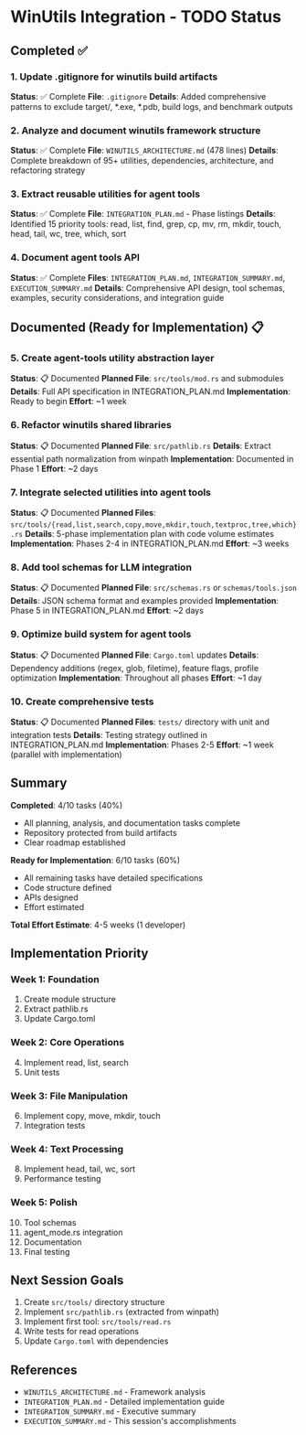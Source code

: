 # WinUtils Integration - TODO Status

## Completed ✅

### 1. Update .gitignore for winutils build artifacts

**Status**: ✅ Complete
**File**: `.gitignore`
**Details**: Added comprehensive patterns to exclude target/, \*.exe, \*.pdb, build logs, and benchmark outputs

### 2. Analyze and document winutils framework structure

**Status**: ✅ Complete
**File**: `WINUTILS_ARCHITECTURE.md` (478 lines)
**Details**: Complete breakdown of 95+ utilities, dependencies, architecture, and refactoring strategy

### 3. Extract reusable utilities for agent tools

**Status**: ✅ Complete
**File**: `INTEGRATION_PLAN.md` - Phase listings
**Details**: Identified 15 priority tools: read, list, find, grep, cp, mv, rm, mkdir, touch, head, tail, wc, tree, which, sort

### 4. Document agent tools API

**Status**: ✅ Complete
**Files**: `INTEGRATION_PLAN.md`, `INTEGRATION_SUMMARY.md`, `EXECUTION_SUMMARY.md`
**Details**: Comprehensive API design, tool schemas, examples, security considerations, and integration guide

## Documented (Ready for Implementation) 📋

### 5. Create agent-tools utility abstraction layer

**Status**: 📋 Documented
**Planned File**: `src/tools/mod.rs` and submodules
**Details**: Full API specification in INTEGRATION_PLAN.md
**Implementation**: Ready to begin
**Effort**: ~1 week

### 6. Refactor winutils shared libraries

**Status**: 📋 Documented
**Planned File**: `src/pathlib.rs`
**Details**: Extract essential path normalization from winpath
**Implementation**: Documented in Phase 1
**Effort**: ~2 days

### 7. Integrate selected utilities into agent tools

**Status**: 📋 Documented
**Planned Files**: `src/tools/{read,list,search,copy,move,mkdir,touch,textproc,tree,which}.rs`
**Details**: 5-phase implementation plan with code volume estimates
**Implementation**: Phases 2-4 in INTEGRATION_PLAN.md
**Effort**: ~3 weeks

### 8. Add tool schemas for LLM integration

**Status**: 📋 Documented
**Planned File**: `src/schemas.rs` or `schemas/tools.json`
**Details**: JSON schema format and examples provided
**Implementation**: Phase 5 in INTEGRATION_PLAN.md
**Effort**: ~2 days

### 9. Optimize build system for agent tools

**Status**: 📋 Documented
**Planned File**: `Cargo.toml` updates
**Details**: Dependency additions (regex, glob, filetime), feature flags, profile optimization
**Implementation**: Throughout all phases
**Effort**: ~1 day

### 10. Create comprehensive tests

**Status**: 📋 Documented
**Planned Files**: `tests/` directory with unit and integration tests
**Details**: Testing strategy outlined in INTEGRATION_PLAN.md
**Implementation**: Phases 2-5
**Effort**: ~1 week (parallel with implementation)

## Summary

**Completed**: 4/10 tasks (40%)

- All planning, analysis, and documentation tasks complete
- Repository protected from build artifacts
- Clear roadmap established

**Ready for Implementation**: 6/10 tasks (60%)

- All remaining tasks have detailed specifications
- Code structure defined
- APIs designed
- Effort estimated

**Total Effort Estimate**: 4-5 weeks (1 developer)

## Implementation Priority

### Week 1: Foundation

1. Create module structure
1. Extract pathlib.rs
1. Update Cargo.toml

### Week 2: Core Operations

4. Implement read, list, search
1. Unit tests

### Week 3: File Manipulation

6. Implement copy, move, mkdir, touch
1. Integration tests

### Week 4: Text Processing

8. Implement head, tail, wc, sort
1. Performance testing

### Week 5: Polish

10. Tool schemas
01. agent_mode.rs integration
01. Documentation
01. Final testing

## Next Session Goals

1. Create `src/tools/` directory structure
1. Implement `src/pathlib.rs` (extracted from winpath)
1. Implement first tool: `src/tools/read.rs`
1. Write tests for read operations
1. Update `Cargo.toml` with dependencies

## References

- `WINUTILS_ARCHITECTURE.md` - Framework analysis
- `INTEGRATION_PLAN.md` - Detailed implementation guide
- `INTEGRATION_SUMMARY.md` - Executive summary
- `EXECUTION_SUMMARY.md` - This session's accomplishments
